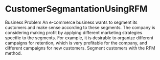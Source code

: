# CustomerSegmantationUsingRFM

Business Problem
An e-commerce business wants to segment its customers and make sense according to these segments.
The company is considering making profit by applying different marketing strategies specific to the segments.
For example, it is desirable to organize different campaigns for retention, which is very profitable for the company, and different campaigns for new customers.
Segment customers with the RFM method.
